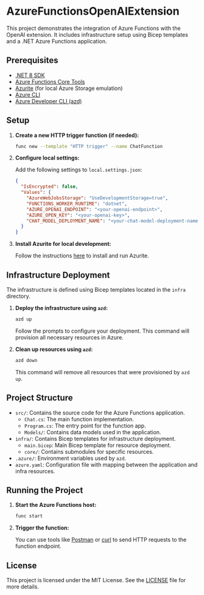 # AzureFunctionsOpenAIExtension

This project demonstrates the integration of Azure Functions with the OpenAI extension. It includes infrastructure setup using Bicep templates and a .NET Azure Functions application.

## Prerequisites

- [.NET 8 SDK](https://dotnet.microsoft.com/download)
- [Azure Functions Core Tools](https://docs.microsoft.com/en-us/azure/azure-functions/functions-run-local)
- [Azurite](https://learn.microsoft.com/en-us/azure/storage/common/storage-use-azurite?tabs=visual-studio-code%2Cblob-storage) (for local Azure Storage emulation)
- [Azure CLI](https://docs.microsoft.com/en-us/cli/azure/install-azure-cli)
- [Azure Developer CLI (azd)](https://learn.microsoft.com/en-us/azure/developer/azure-developer-cli/install-azd)

## Setup

1. **Create a new HTTP trigger function (if needed):**

    ```sh
    func new --template "HTTP trigger" --name ChatFunction
    ```
1. **Configure local settings:**

    Add the following settings to `local.settings.json`:

    ```json
    {
      "IsEncrypted": false,
      "Values": {
        "AzureWebJobsStorage": "UseDevelopmentStorage=true",
        "FUNCTIONS_WORKER_RUNTIME": "dotnet",
        "AZURE_OPENAI_ENDPOINT": "<your-openai-endpoint>",
        "AZURE_OPEN_KEY": "<your-openai-key>",
        "CHAT_MODEL_DEPLOYMENT_NAME": "<your-chat-model-deployment-name>"
      }
    }
    ```

1. **Install Azurite for local development:**

    Follow the instructions [here](https://learn.microsoft.com/en-us/azure/storage/common/storage-use-azurite?tabs=visual-studio-code%2Cblob-storage) to install and run Azurite.

## Infrastructure Deployment

The infrastructure is defined using Bicep templates located in the `infra` directory.

1. **Deploy the infrastructure using `azd`:**

    ```sh
    azd up
    ```

    Follow the prompts to configure your deployment. This command will provision all necessary resources in Azure.

2. **Clean up resources using `azd`:**

    ```sh
    azd down
    ```

    This command will remove all resources that were provisioned by `azd up`.

## Project Structure

- `src/`: Contains the source code for the Azure Functions application.
  - `Chat.cs`: The main function implementation.
  - `Program.cs`: The entry point for the function app.
  - `Models/`: Contains data models used in the application.
- `infra/`: Contains Bicep templates for infrastructure deployment.
  - `main.bicep`: Main Bicep template for resource deployment.
  - `core/`: Contains submodules for specific resources.
- `.azure/`: Environment variables used by `azd`.
- `azure.yaml`: Configuration file with mapping between the application and infra resources.

## Running the Project

1. **Start the Azure Functions host:**

    ```sh
    func start
    ```

2. **Trigger the function:**

    You can use tools like [Postman](https://www.postman.com/) or [curl](https://curl.se/) to send HTTP requests to the function endpoint.

## License

This project is licensed under the MIT License. See the [LICENSE](LICENSE) file for more details.